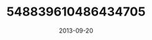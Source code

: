 ---
title: "548839610486434705"
image: "2013-09-20 13.13.21 548839610486434705_46248401"
date: "2013-09-20"
type: "photo"
---